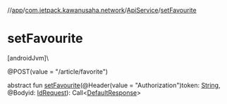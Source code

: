 //[app](../../../index.md)/[com.jetpack.kawanusaha.network](../index.md)/[ApiService](index.md)/[setFavourite](set-favourite.md)

# setFavourite

[androidJvm]\

@POST(value = &quot;/article/favorite&quot;)

abstract fun [setFavourite](set-favourite.md)(@Header(value = &quot;Authorization&quot;)token: [String](https://kotlinlang.org/api/latest/jvm/stdlib/kotlin/-string/index.html), @Bodyid: [IdRequest](../../com.jetpack.kawanusaha.data/-id-request/index.md)): Call&lt;[DefaultResponse](../../com.jetpack.kawanusaha.data/-default-response/index.md)&gt;
